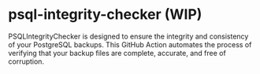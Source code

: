 # psql-integrity-checker (WIP)
PSQLIntegrityChecker is designed to ensure the integrity and consistency of your PostgreSQL backups. This GitHub Action automates the process of verifying that your backup files are complete, accurate, and free of corruption.
